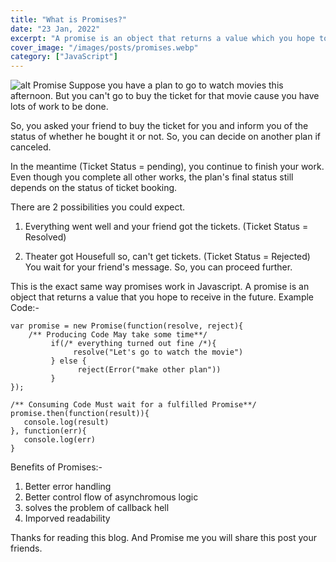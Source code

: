 ```yaml
---
title: "What is Promises?"
date: "23 Jan, 2022"
excerpt: "A promise is an object that returns a value which you hope to receive in the future"
cover_image: "/images/posts/promises.webp"
category: ["JavaScript"]
---
```


![alt Promise](/images/posts/promises.webp)
Suppose you have a plan to go to watch movies this afternoon. But you can't go to buy the ticket for that movie cause you have lots of work to be done.

So, you asked your friend to buy the ticket for you and inform you of the status of whether he bought it or not. So, you can decide on another plan if canceled.

In the meantime (Ticket Status = pending), you continue to finish your work. Even though you complete all other works, the plan's final status still depends on the status of ticket booking.

There are 2 possibilities you could expect.

1. Everything went well and your friend got the tickets. (Ticket Status = Resolved)

2. Theater got Housefull so, can't get tickets. (Ticket Status = Rejected)
   You wait for your friend's message. So, you can proceed further.

This is the exact same way promises work in Javascript.
A promise is an object that returns a value that you hope to receive in the future.
Example Code:-

```
var promise = new Promise(function(resolve, reject){
    /** Producing Code May take some time**/
         if(/* everything turned out fine /*){
              resolve("Let's go to watch the movie")
         } else {
               reject(Error("make other plan"))
         }
});

/** Consuming Code Must wait for a fulfilled Promise**/
promise.then(function(result)){
   console.log(result)
}, function(err){
   console.log(err)
}

```

Benefits of Promises:-

1. Better error handling
2. Better control flow of asynchromous logic
3. solves the problem of callback hell
4. Imporved readability

Thanks for reading this blog. And Promise me you will share this post your friends.
